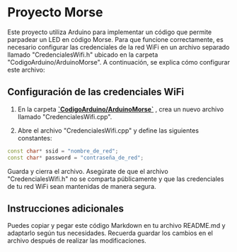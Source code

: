 # Proyecto Morse

Este proyecto utiliza Arduino para implementar un código que permite parpadear un LED en código Morse. Para que funcione correctamente, es necesario configurar las credenciales de la red WiFi en un archivo separado llamado "CredencialesWifi.h" ubicado en la carpeta "CodigoArduino/ArduinoMorse". A continuación, se explica cómo configurar este archivo:

## Configuración de las credenciales WiFi

1. En la carpeta **[\`CodigoArduino/ArduinoMorse`](/CodigoArduino/ArduinoMorse)** , crea un nuevo archivo llamado "CredencialesWifi.cpp".

2. Abre el archivo "CredencialesWifi.cpp" y define las siguientes constantes:

```cpp
const char* ssid = "nombre_de_red";
const char* password = "contraseña_de_red";
````

Guarda y cierra el archivo.
Asegúrate de que el archivo "CredencialesWifi.h"  no se comparta públicamente y que las credenciales de tu red WiFi sean mantenidas de manera segura.

## Instrucciones adicionales

Puedes copiar y pegar este código Markdown en tu archivo README.md y adaptarlo según tus necesidades. Recuerda guardar los cambios en el archivo después de realizar las modificaciones.
